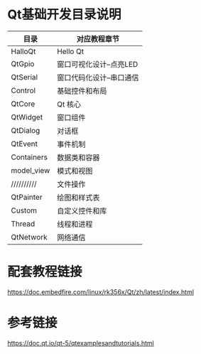 # Qt基础开发目录说明

| 目录                | 对应教程章节                      |
| ------------------ | --------------------------------- |
| HalloQt            |  Hello Qt                         |
| QtGpio             |  窗口可视化设计–点亮LED             |
| QtSerial           |  窗口代码化设计–串口通信            |
| Control            |  基础控件和布局                    |
| QtCore             |  Qt 核心                          |
| QtWidget           |  窗口组件                         |
| QtDialog           |  对话框                           |
| QtEvent            |  事件机制                          |
| Containers         |  数据类和容器                      |
| model_view         |  模式和视图                        |
| //////////         |  文件操作                          |
| QtPainter          |  绘图和样式表                      |
| Custom             |  自定义控件和库                    |
| Thread             |  线程和进程                       |
| QtNetwork          |   网络通信                        |

# 配套教程链接

https://doc.embedfire.com/linux/rk356x/Qt/zh/latest/index.html


# 参考链接

https://doc.qt.io/qt-5/qtexamplesandtutorials.html
